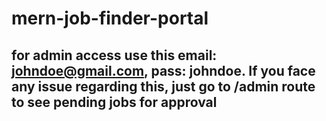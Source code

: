 # mern-job-finder-portal

## for admin access use this email: johndoe@gmail.com, pass: johndoe. If you face any issue regarding this, just go to /admin route to see pending jobs for approval

